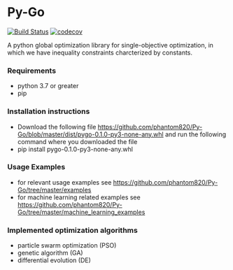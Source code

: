 # Py-Go
[![Build Status](https://travis-ci.com/phantom820/Py-Go.svg?branch=master)](https://travis-ci.com/phantom820/Py-Go)
[![codecov](https://codecov.io/gh/phantom820/Py-Go/branch/master/graph/badge.svg?token=VJ6J4DM859)](https://codecov.io/gh/phantom820/Py-Go)

A python global optimization library for single-objective optimization, in which we have inequality constraints charcterized by  constants.

### Requirements
- python 3.7 or greater
- pip

### Installation instructions 
- Download the following file https://github.com/phantom820/Py-Go/blob/master/dist/pygo-0.1.0-py3-none-any.whl and run the following command where you downloaded the file
- pip install pygo-0.1.0-py3-none-any.whl 

### Usage Examples
- for relevant usage examples see https://github.com/phantom820/Py-Go/tree/master/examples
- for machine learning related examples see https://github.com/phantom820/Py-Go/tree/master/machine_learning_examples

### Implemented optimization algorithms
- particle swarm optimization (PSO)
- genetic algorithm (GA)
- differential evolution (DE)



